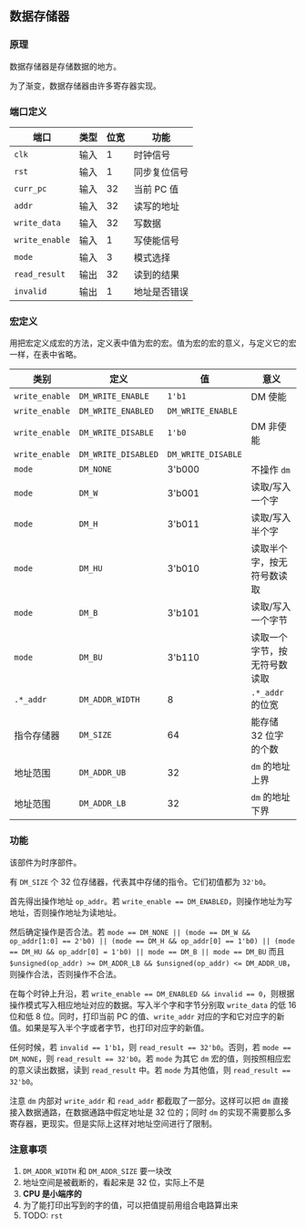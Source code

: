 ## 数据存储器

### 原理

数据存储器是存储数据的地方。

为了渐变，数据存储器由许多寄存器实现。

### 端口定义

端口 | 类型 | 位宽 | 功能
--- | --- | --- | ---
`clk` | 输入 | 1 | 时钟信号
`rst` | 输入 | 1 | 同步复位信号
`curr_pc` | 输入 | 32 | 当前 PC 值
`addr` | 输入 | 32 | 读写的地址
`write_data` | 输入 | 32 | 写数据
`write_enable` | 输入 | 1 | 写使能信号
`mode` | 输入 | 3 | 模式选择
`read_result` | 输出 | 32 | 读到的结果
`invalid` | 输出 | 1 | 地址是否错误

### 宏定义

用把宏定义成宏的方法，定义表中值为宏的宏。值为宏的宏的意义，与定义它的宏一样，在表中省略。

类别 | 定义 | 值 | 意义
--- | --- | --- | ---
`write_enable` | `DM_WRITE_ENABLE` | `1'b1` | DM 使能
`write_enable` | `DM_WRITE_ENABLED` | `DM_WRITE_ENABLE` | 
`write_enable` | `DM_WRITE_DISABLE` | `1'b0` | DM 非使能
`write_enable` | `DM_WRITE_DISABLED` | `DM_WRITE_DISABLE` | 
`mode` | `DM_NONE` | 3'b000 | 不操作 `dm`
`mode` | `DM_W` | 3'b001 | 读取/写入一个字
`mode` | `DM_H` | 3'b011 | 读取/写入半个字
`mode` | `DM_HU` | 3'b010 | 读取半个字，按无符号数读取
`mode` | `DM_B` | 3'b101 | 读取/写入一个字节
`mode` | `DM_BU` | 3'b110 | 读取一个字节，按无符号数读取
`.*_addr` | `DM_ADDR_WIDTH` | 8 | `.*_addr` 的位宽
指令存储器 | `DM_SIZE` | 64 | 能存储 32 位字的个数
地址范围 | `DM_ADDR_UB` | 32 | `dm` 的地址上界
地址范围 | `DM_ADDR_LB` | 32 | `dm` 的地址下界

### 功能

该部件为时序部件。

有 `DM_SIZE` 个 32 位存储器，代表其中存储的指令。它们初值都为 `32'b0`。

首先得出操作地址 `op_addr`。若 `write_enable == DM_ENABLED`，则操作地址为写地址，否则操作地址为读地址。

然后确定操作是否合法。若 `mode == DM_NONE || (mode == DM_W && op_addr[1:0] == 2'b0) || (mode == DM_H && op_addr[0] == 1'b0) || (mode == DM_HU && op_addr[0] = 1'b0) || mode == DM_B || mode == DM_BU` 而且 `$unsigned(op_addr) >= DM_ADDR_LB && $unsigned(op_addr) <= DM_ADDR_UB`，则操作合法，否则操作不合法。

在每个时钟上升沿，若 `write_enable == DM_ENABLED && invalid == 0`，则根据操作模式写入相应地址对应的数据。写入半个字和字节分别取 `write_data` 的低 16 位和低 8 位。同时，打印当前 PC 的值、`write_addr` 对应的字和它对应字的新值。如果是写入半个字或者字节，也打印对应字的新值。

任何时候，若 `invalid == 1'b1`，则 `read_result == 32'b0`。否则，若 `mode == DM_NONE`，则 `read_result == 32'b0`。若 `mode` 为其它 `dm` 宏的值，则按照相应宏的意义读出数据，读到 `read_result` 中。若 `mode` 为其他值，则 `read_result == 32'b0`。

注意 `dm` 内部对 `write_addr` 和 `read_addr` 都截取了一部分。这样可以把 `dm` 直接接入数据通路，在数据通路中假定地址是 32 位的；同时 `dm` 的实现不需要那么多寄存器，更现实。但是实际上这样对地址空间进行了限制。

### 注意事项

1. `DM_ADDR_WIDTH` 和 `DM_ADDR_SIZE` 要一块改
2. 地址空间是被截断的，看起来是 32 位，实际上不是
3. **CPU 是小端序的**
4. 为了能打印出写到的字的值，可以把值提前用组合电路算出来
5. TODO: `rst`

